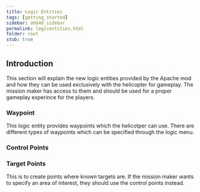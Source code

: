 ```yaml
---
title: Logic Entities
tags: [getting_started]
sidebar: ah64d_sidebar
permalink: logicentities.html
folder: root
stub: true
---
```


## Introduction

This section will explain the new logic entities provided by the Apache mod and how they can be used exclusively with the helicopter for gameplay. The mission maker has access to them and should be used for a proper gameplay experince for the players.

### Waypoint

This logic entity provides waypoints which the helicotper can use. There are different types of waypoints which can be specified through the logic menu.

### Control Points

### Target Points

This is to create points where known targets are. If the mission maker wants to specify an area of interest, they should use the control points instead.